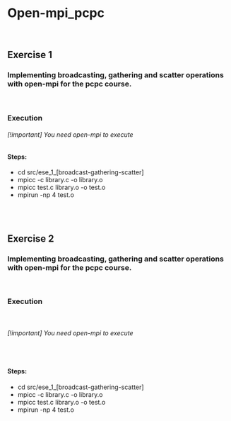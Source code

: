 # Open-mpi_pcpc

<br>

## Exercise 1 

### Implementing broadcasting, gathering and scatter operations with open-mpi for the pcpc course. 

<br>

### Execution 


###### [!important] You need open-mpi to execute


#### Steps:

- cd src/ese_1_[broadcast-gathering-scatter]
- mpicc -c library.c -o library.o
- mpicc test.c  library.o -o test.o
- mpirun -np 4 test.o 

<br><br>
## Exercise 2

### Implementing broadcasting, gathering and scatter operations with open-mpi for the pcpc course. 

<br>

### Execution 

<br>

###### [!important] You need open-mpi to execute

<br>

#### Steps:

- cd src/ese_1_[broadcast-gathering-scatter]
- mpicc -c library.c -o library.o
- mpicc test.c  library.o -o test.o
- mpirun -np 4 test.o 